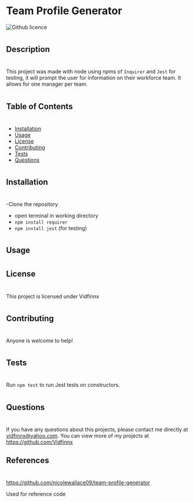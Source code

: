 # Team Profile Generator 
![Github licence](https://img.shields.io/badge/Vidfinnx-Complete-brightgreen)
#

## Description 
#
This project was made with node using npms of `Inquirer` and `Jest` for testing,
it will prompt the user for information on their workforce team. It allows for one manager per team.
#

## Table of Contents
#
* [Installation](#installation)
* [Usage](#usage)
* [License](#license)
* [Contributing](#contributing)
* [Tests](#tests)
* [Questions](#questions)
#

## Installation 
#

-Clone the repository
* open terminal in working directory
* `npm install requirer`
* `npm install jest` (for testing)
#

## Usage
#

#


## License 
#
This project is licensed under Vidfinnx
#

## Contributing 
#
Anyone is welcome to help!
#

## Tests
#
Run `npm test` to run Jest tests on constructors.
# 

## Questions
#
If you have any questions about this projects, please contact me directly at vidfinnx@yahoo.com. You can view more of my projects at https://github.com/Vidfinnx

## References
#
https://github.com/nicolewallace09/team-profile-generator

Used for reference code